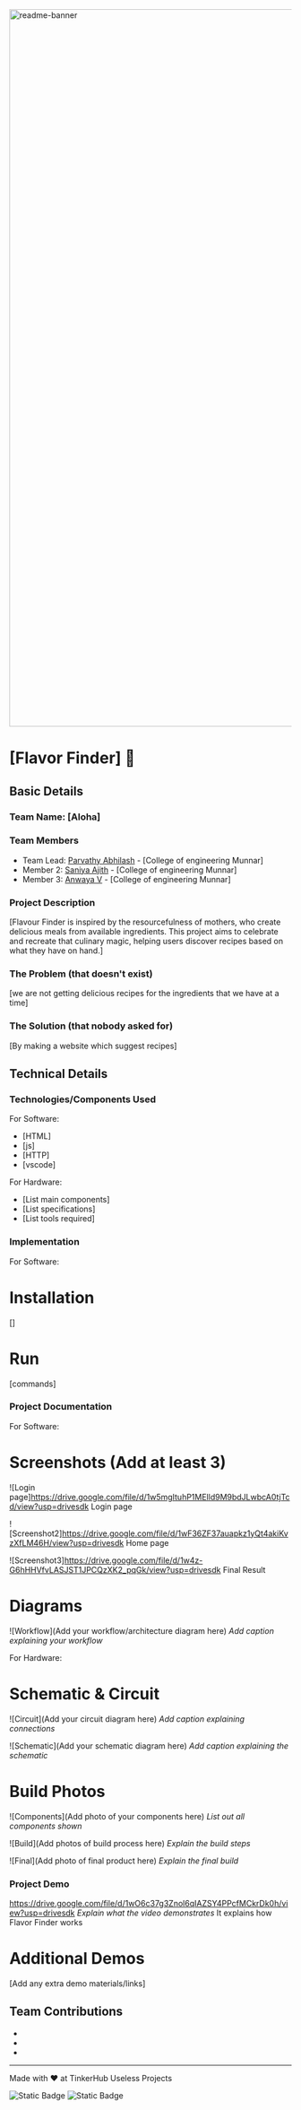 <img width="1280" alt="readme-banner" src="https://github.com/user-attachments/assets/35332e92-44cb-425b-9dff-27bcf1023c6c">

# [Flavor Finder] 🎯


## Basic Details
### Team Name: [Aloha]


### Team Members
- Team Lead: [Parvathy Abhilash] - [College of engineering Munnar]
- Member 2: [Saniya Ajith] - [College of engineering Munnar]
- Member 3: [Anwaya V] - [College of engineering Munnar]

### Project Description
[Flavour Finder is inspired by the resourcefulness of mothers, who create delicious meals from available ingredients. This project aims to celebrate and recreate that culinary magic, helping users discover recipes based on what they have on hand.]

### The Problem (that doesn't exist)
[we are not getting delicious recipes for the ingredients that we have at a time]

### The Solution (that nobody asked for)
[By making a website which suggest recipes]

## Technical Details
### Technologies/Components Used
For Software:
- [HTML]
- [js]
- [HTTP]
- [vscode]

For Hardware:
- [List main components]
- [List specifications]
- [List tools required]

### Implementation
For Software:
# Installation
[]

# Run
[commands]

### Project Documentation
For Software:

# Screenshots (Add at least 3)
![Login page]https://drive.google.com/file/d/1w5mgItuhP1MElld9M9bdJLwbcA0tjTcd/view?usp=drivesdk
Login page

![Screenshot2]https://drive.google.com/file/d/1wF36ZF37auapkz1yQt4akiKvzXfLM46H/view?usp=drivesdk
Home page

![Screenshot3]https://drive.google.com/file/d/1w4z-G6hHHVfvLASJST1JPCQzXK2_pqGk/view?usp=drivesdk
Final Result 

# Diagrams
![Workflow](Add your workflow/architecture diagram here)
*Add caption explaining your workflow*

For Hardware:

# Schematic & Circuit
![Circuit](Add your circuit diagram here)
*Add caption explaining connections*

![Schematic](Add your schematic diagram here)
*Add caption explaining the schematic*

# Build Photos
![Components](Add photo of your components here)
*List out all components shown*

![Build](Add photos of build process here)
*Explain the build steps*

![Final](Add photo of final product here)
*Explain the final build*

### Project Demo
https://drive.google.com/file/d/1wO6c37g3Znol6qIAZSY4PPcfMCkrDk0h/view?usp=drivesdk
*Explain what the video demonstrates*
It explains how Flavor Finder works

# Additional Demos
[Add any extra demo materials/links]

## Team Contributions
- [Saniya Ajith]: [Frontend]
- [Parvathy Abhilash]: [Design]
- [Anwaya V]: [Backend]

---
Made with ❤️ at TinkerHub Useless Projects 

![Static Badge](https://img.shields.io/badge/TinkerHub-24?color=%23000000&link=https%3A%2F%2Fwww.tinkerhub.org%2F)
![Static Badge](https://img.shields.io/badge/UselessProject--24-24?link=https%3A%2F%2Fwww.tinkerhub.org%2Fevents%2FQ2Q1TQKX6Q%2FUseless%2520Projects)


